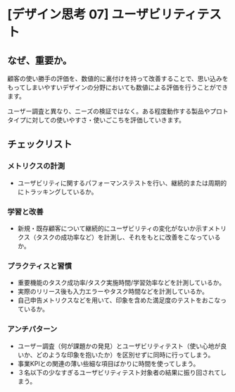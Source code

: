 
# [デザイン思考 07] ユーザビリティテスト 

## なぜ、重要か。
顧客の使い勝手の評価を、数値的に裏付けを持って改善することで、思い込みをもってしまいやすいデザインの分野においても数値による評価を行うことができます。

ユーザー調査と異なり、ニーズの検証ではなく。ある程度動作する製品やプロトタイプに対しての使いやすさ・使いごこちを評価していきます。

## チェックリスト 

### メトリクスの計測
+ ユーザビリティに関するパフォーマンステストを行い、継続的または周期的にトラッキングしているか。

### 学習と改善
+ 新規・既存顧客について継続的にユーザビリティの変化がないか示すメトリクス（タスクの成功率など）を計測し、それをもとに改善をこなっているか。

### プラクティスと習慣
+ 重要機能のタスク成功率/タスク実施時間/学習効率などを計測しているか。
+ 実際のリリース後も入力エラーやタスク時間などを計測しているか。
+ 自己申告メトリクスなどを用いて、印象を含めた満足度のテストをおこなっているか。

### アンチパターン
+ ユーザー調査（何が課題かの発見）とユーザビリティテスト（使い心地が良いか、どのような印象を抱いたか）を区別せずに同時に行ってしまう。
+ 事業KPIとの関連の薄い些細な項目ばかりに時間を使ってしまう。
+ ３名以下の少なすぎるユーザビリティテスト対象者の結果に振り回されてしまう。
            